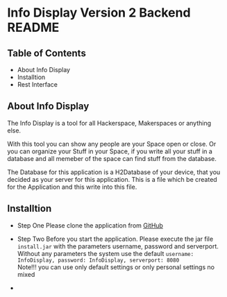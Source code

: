 # Info Display Version 2 Backend README

## Table of Contents

*  About Info Display
*  Installtion
*  Rest Interface

## About Info Display

The Info Display is a tool for all Hackerspace, Makerspaces or anything else.

With this tool you can show any people are your Space open or close. Or you can organize your Stuff in your Space, if you write all your stuff in a 
database and all memeber of the space can find stuff from the database. 

The Database for this application is a H2Database of your device, that you decided as your server for this application. This is a file which be created for the Application and this write into this file.


## Installtion

* Step One Please clone the application from [GitHub](https://github.com/freieslabor/Info_Display_V2.0)
* Step Two Before you start the application. Please execute the jar file ``install.jar`` with the parameters username, password and serverport. Without any parameters the system use the default `username: InfoDisplay, password: InfoDisplay, serverport: 8080`  
Note!!! you can use only default settings or only personal settings no mixed
  
* 

